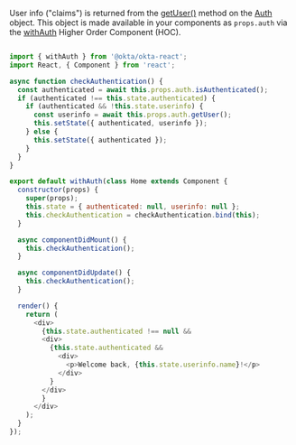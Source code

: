 User info ("claims") is returned from the [getUser()](https://github.com/okta/okta-oidc-js/tree/master/packages/okta-react#authgetuser) method on the [Auth](https://github.com/okta/okta-oidc-js/tree/master/packages/okta-react#auth) object. This object is made available in your components as `props.auth` via the [withAuth](https://github.com/okta/okta-oidc-js/tree/master/packages/okta-react#withauth) Higher Order Component (HOC).

```javascript

import { withAuth } from '@okta/okta-react';
import React, { Component } from 'react';

async function checkAuthentication() {
  const authenticated = await this.props.auth.isAuthenticated();
  if (authenticated !== this.state.authenticated) {
    if (authenticated && !this.state.userinfo) {
      const userinfo = await this.props.auth.getUser();
      this.setState({ authenticated, userinfo });
    } else {
      this.setState({ authenticated });
    }
  }
}

export default withAuth(class Home extends Component {
  constructor(props) {
    super(props);
    this.state = { authenticated: null, userinfo: null };
    this.checkAuthentication = checkAuthentication.bind(this);
  }

  async componentDidMount() {
    this.checkAuthentication();
  }

  async componentDidUpdate() {
    this.checkAuthentication();
  }

  render() {
    return (
      <div>
        {this.state.authenticated !== null &&
        <div>
          {this.state.authenticated &&
            <div>
              <p>Welcome back, {this.state.userinfo.name}!</p>
            </div>
          }
        </div>
        }
      </div>
    );
  }
});
```


